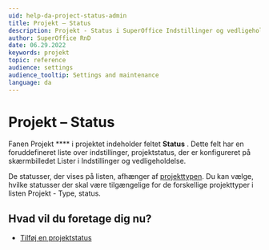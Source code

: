 ```yaml
---
uid: help-da-project-status-admin
title: Projekt – Status
description: Projekt - Status i SuperOffice Indstillinger og vedligeholdelse.
author: SuperOffice RnD
date: 06.29.2022
keywords: projekt
topic: reference
audience: settings
audience_tooltip: Settings and maintenance
language: da
---
```


# Projekt – Status

Fanen Projekt **** i projektet indeholder feltet **Status** . Dette felt har en foruddefineret liste over indstillinger, projektstatus, der er konfigureret på skærmbilledet Lister i Indstillinger og vedligeholdelse.

De statusser, der vises på listen, afhænger af [projekttypen][1]. Du kan vælge, hvilke statusser der skal være tilgængelige for de forskellige projekttyper i listen Projekt - Type, status.

## Hvad vil du foretage dig nu?

* [Tilføj en projektstatus][2]

<!-- Referenced links -->
[1]: project-type-admin.md
[2]: ../../../admin/lists/learn/project-status.md

<!-- Referenced images -->
